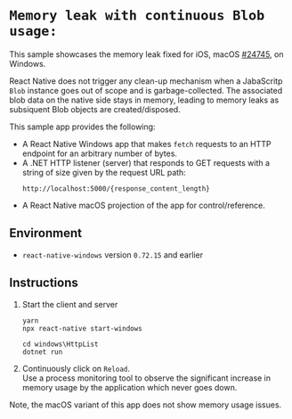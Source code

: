 # `Memory leak with continuous Blob usage:`

This sample showcases the memory leak fixed for iOS, macOS [#24745](https://github.com/facebook/react-native/pull/24745), on Windows.

React Native does not trigger any clean-up mechanism when a JabaScritp `Blob` instance goes out of scope and is garbage-collected.
The associated blob data on the native side stays in memory, leading to memory leaks as subsiquent Blob objects are created/disposed.

This sample app provides the following:
- A React Native Windows app that makes `fetch` requests to an HTTP endpoint for an arbitrary number of bytes.
- A .NET HTTP listener (server) that responds to GET requests with a string of size given by the request URL path:
  ```
  http://localhost:5000/{response_content_length}
  ```
- A React Native macOS projection of the app for control/reference.

## Environment

- `react-native-windows` version `0.72.15` and earlier

## Instructions

1. Start the client and server
    ```pwsh
    yarn
    npx react-native start-windows

    cd windows\HttpList
    dotnet run
    ```
1. Continuously click on `Reload`.\
  Use a process monitoring tool to observe the significant increase in memory usage by the application which never goes down.

Note, the macOS variant of this app does not show memory usage issues.
